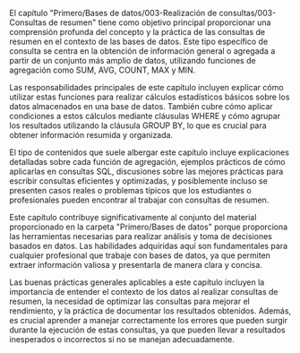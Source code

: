 El capítulo "Primero/Bases de datos/003-Realización de consultas/003-Consultas de resumen" tiene como objetivo principal proporcionar una comprensión profunda del concepto y la práctica de las consultas de resumen en el contexto de las bases de datos. Este tipo específico de consulta se centra en la obtención de información general o agregada a partir de un conjunto más amplio de datos, utilizando funciones de agregación como SUM, AVG, COUNT, MAX y MIN.

Las responsabilidades principales de este capítulo incluyen explicar cómo utilizar estas funciones para realizar cálculos estadísticos básicos sobre los datos almacenados en una base de datos. También cubre cómo aplicar condiciones a estos cálculos mediante cláusulas WHERE y cómo agrupar los resultados utilizando la cláusula GROUP BY, lo que es crucial para obtener información resumida y organizada.

El tipo de contenidos que suele albergar este capítulo incluye explicaciones detalladas sobre cada función de agregación, ejemplos prácticos de cómo aplicarlas en consultas SQL, discusiones sobre las mejores prácticas para escribir consultas eficientes y optimizadas, y posiblemente incluso se presenten casos reales o problemas típicos que los estudiantes o profesionales pueden encontrar al trabajar con consultas de resumen.

Este capítulo contribuye significativamente al conjunto del material proporcionado en la carpeta "Primero/Bases de datos" porque proporciona las herramientas necesarias para realizar análisis y toma de decisiones basados en datos. Las habilidades adquiridas aquí son fundamentales para cualquier profesional que trabaje con bases de datos, ya que permiten extraer información valiosa y presentarla de manera clara y concisa.

Las buenas prácticas generales aplicables a este capítulo incluyen la importancia de entender el contexto de los datos al realizar consultas de resumen, la necesidad de optimizar las consultas para mejorar el rendimiento, y la práctica de documentar los resultados obtenidos. Además, es crucial aprender a manejar correctamente los errores que pueden surgir durante la ejecución de estas consultas, ya que pueden llevar a resultados inesperados o incorrectos si no se manejan adecuadamente.

